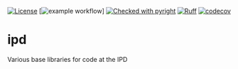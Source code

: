 [![License](https://img.shields.io/badge/License-Apache_2.0-blue.svg)](https://opensource.org/licenses/Apache-2.0)
[![example workflow](https://github.com/baker-laboratory/ipd/actions/workflows/run_tests_digs.yml/badge.svg)]
[![Checked with pyright](https://microsoft.github.io/pyright/img/pyright_badge.svg)](https://microsoft.github.io/pyright/)
[![Ruff](https://img.shields.io/endpoint?url=https://raw.githubusercontent.com/astral-sh/ruff/main/assets/badge/v2.json)](https://github.com/astral-sh/ruff)
[![codecov](https://codecov.io/gh/baker-laboratory/ipd/graph/badge.svg?token=P6UT685U25)](https://codecov.io/gh/baker-laboratory/ipd)

# ipd
Various base libraries for code at the IPD
